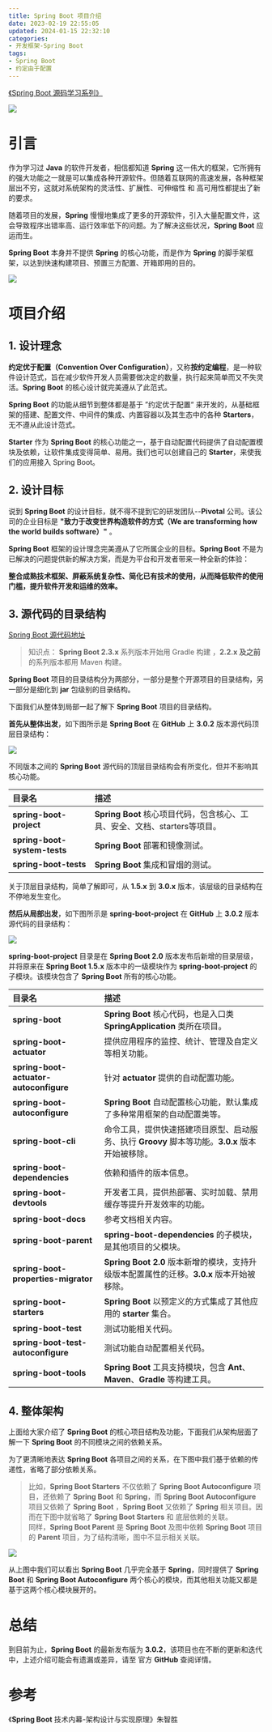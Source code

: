 ```yaml
---
title: Spring Boot 项目介绍
date: 2023-02-19 22:55:05
updated: 2024-01-15 22:32:10 
categories:
- 开发框架-Spring Boot
tags:
- Spring Boot
- 约定由于配置
---
```



[《Spring Boot 源码学习系列》](/categories/开发框架-Spring-Boot/)

![](/images/spring-boot-logo.png)


# 引言

作为学习过 **Java** 的软件开发者，相信都知道 **Spring** 这一伟大的框架，它所拥有的强大功能之一就是可以集成各种开源软件。但随着互联网的高速发展，各种框架层出不穷，这就对系统架构的灵活性、扩展性、可伸缩性 和 高可用性都提出了新的要求。

<!-- more -->

随着项目的发展，**Spring** 慢慢地集成了更多的开源软件，引入大量配置文件，这会导致程序出错率高、运行效率低下的问题。为了解决这些状况，**Spring Boot** 应运而生。

**Spring Boot** 本身并不提供 **Spring** 的核心功能，而是作为 **Spring** 的脚手架框架，以达到快速构建项目、预置三方配置、开箱即用的目的。

[![](/images/flea-framework.png)](https://github.com/Huazie/flea-framework)

# 项目介绍
## 1. 设计理念

**约定优于配置（Convention Over Configuration）**，又称**按约定编程**，是一种软件设计范式，旨在减少软件开发人员需要做决定的数量，执行起来简单而又不失灵活。**Spring Boot** 的核心设计就完美遵从了此范式。

**Spring Boot** 的功能从细节到整体都是基于 ”约定优于配置“ 来开发的，从基础框架的搭建、配置文件、中间件的集成、内置容器以及其生态中的各种 **Starters**，无不遵从此设计范式。

**Starter** 作为 **Spring Boot** 的核心功能之一，基于自动配置代码提供了自动配置模块及依赖，让软件集成变得简单、易用。我们也可以创建自己的 **Starter**，来使我们的应用接入 Spring Boot。

## 2. 设计目标

说到 **Spring Boot** 的设计目标，就不得不提到它的研发团队--**Pivotal** 公司。该公司的企业目标是 **"致力于改变世界构造软件的方式（We are transforming how the world builds software）"** 。

**Spring Boot** 框架的设计理念完美遵从了它所属企业的目标。**Spring Boot** 不是为已解决的问题提供新的解决方案，而是为平台和开发者带来一种全新的体验：

**整合成熟技术框架、屏蔽系统复杂性、简化已有技术的使用，从而降低软件的使用门槛，提升软件开发和运维的效率。**

## 3. 源代码的目录结构

[Spring Boot 源代码地址](https://github.com/spring-projects/spring-boot)

> 知识点： **Spring Boot 2.3.x** 系列版本开始用 Gradle 构建 ，**2.2.x 及之前** 的系列版本都用 Maven 构建。

**Spring Boot** 项目的目录结构分为两部分，一部分是整个开源项目的目录结构，另一部分是细化到 **jar** 包级别的目录结构。

下面我们从整体到局部一起了解下 **Spring Boot** 项目的目录结构。

**首先从整体出发**，如下图所示是 **Spring Boot** 在 **GitHub** 上 **3.0.2** 版本源代码顶层目录结构：

![](source-code-directory.png)


不同版本之间的 **Spring Boot** 源代码的顶层目录结构会有所变化，但并不影响其核心功能。

| 目录名 | 描述  |
|:--|:--|
| **spring-boot-project** |  **Spring Boot** 核心项目代码，包含核心、工具、安全、文档、starters等项目。|
| **spring-boot-system-tests** | **Spring Boot** 部署和镜像测试。 |
|**spring-boot-tests**| **Spring Boot** 集成和冒烟的测试。|


关于顶层目录结构，简单了解即可，从 **1.5.x** 到 **3.0.x** 版本，该层级的目录结构在不停地发生变化。

**然后从局部出发**，如下图所示是 **spring-boot-project** 在 **GitHub** 上 **3.0.2** 版本源代码的目录结构：

![](source-code-directory1.png)

**spring-boot-project** 目录是在 **Spring Boot 2.0** 版本发布后新增的目录层级，并将原来在 **Spring Boot 1.5.x** 版本中的一级模块作为 **spring-boot-project** 的子模块。该模块包含了 **Spring Boot** 所有的核心功能。

| 目录名 | 描述  |
|:--|:--|
| **spring-boot** |  **Spring Boot** 核心代码，也是入口类 **SpringApplication** 类所在项目。|
| **spring-boot-actuator** |  提供应用程序的监控、统计、管理及自定义等相关功能。|
| **spring-boot-actuator-autoconfigure** |  针对 **actuator** 提供的自动配置功能。|
| **spring-boot-autoconfigure** |  **Spring Boot** 自动配置核心功能，默认集成了多种常用框架的自动配置类等。|
| **spring-boot-cli** |  命令工具，提供快速搭建项目原型、启动服务、执行 **Groovy** 脚本等功能。**3.0.x** 版本开始被移除。|
| **spring-boot-dependencies** |  依赖和插件的版本信息。|
| **spring-boot-devtools** |  开发者工具，提供热部署、实时加载、禁用缓存等提升开发效率的功能。|
| **spring-boot-docs** |  参考文档相关内容。|
| **spring-boot-parent** |  **spring-boot-dependencies** 的子模块，是其他项目的父模块。|
| **spring-boot-properties-migrator** |  **Spring Boot 2.0** 版本新增的模块，支持升级版本配置属性的迁移。**3.0.x** 版本开始被移除。|
| **spring-boot-starters** |  **Spring Boot** 以预定义的方式集成了其他应用的 **starter** 集合。|
| **spring-boot-test** |  测试功能相关代码。|
| **spring-boot-test-autoconfigure** |  测试功能自动配置相关代码。|
| **spring-boot-tools** |  **Spring Boot** 工具支持模块，包含 **Ant**、**Maven**、**Gradle** 等构建工具。|

## 4. 整体架构
上面给大家介绍了 **Spring Boot** 的核心项目结构及功能，下面我们从架构层面了解一下 **Spring Boot**  的不同模块之间的依赖关系。

为了更清晰地表达 **Spring Boot** 各项目之间的关系，在下图中我们基于依赖的传递性，省略了部分依赖关系。
> 比如，**Spring Boot Starters** 不仅依赖了 **Spring Boot Autoconfigure** 项目，还依赖了 **Spring Boot** 和 **Spring**，而 **Spring Boot Autoconfigure** 项目又依赖了 **Spring Boot** ，**Spring Boot** 又依赖了 **Spring** 相关项目。因而在下图中就省略了 **Spring Boot Starters** 和 底层依赖的关联。<br/>
> 同样，**Spring Boot Parent** 是 **Spring Boot** 及图中依赖 **Spring Boot** 项目的 **Parent** 项目，为了结构清晰，图中不显示相关关联。
> 
![](spring-boot-dependency.png)

从上图中我们可以看出 **Spring Boot** 几乎完全基于 **Spring**，同时提供了 **Spring Boot** 和 **Spring Boot Autoconfigure** 两个核心的模块，而其他相关功能又都是基于这两个核心模块展开的。

# 总结

到目前为止，**Spring Boot** 的最新发布版为 **3.0.2**，该项目也在不断的更新和迭代中，上述介绍可能会有遗漏或差异，请至 官方 **GitHub** 查阅详情。

# 参考
《**Spring Boot** 技术内幕-架构设计与实现原理》朱智胜 

